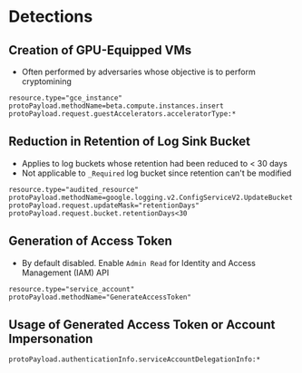 # Detections

## Creation of GPU-Equipped VMs
- Often performed by adversaries whose objective is to perform cryptomining
```
resource.type="gce_instance"
protoPayload.methodName=beta.compute.instances.insert
protoPayload.request.guestAccelerators.acceleratorType:*

```

## Reduction in Retention of Log Sink Bucket
- Applies to log buckets whose retention had been reduced to < 30 days
- Not applicable to `_Required` log bucket since retention can't be modified
```
resource.type="audited_resource"
protoPayload.methodName=google.logging.v2.ConfigServiceV2.UpdateBucket
protoPayload.request.updateMask="retentionDays"
protoPayload.request.bucket.retentionDays<30
```

## Generation of Access Token
- By default disabled. Enable `Admin Read` for Identity and Access Management (IAM) API
```
resource.type="service_account" protoPayload.methodName="GenerateAccessToken"
```

## Usage of Generated Access Token or Account Impersonation
```
protoPayload.authenticationInfo.serviceAccountDelegationInfo:*
```

